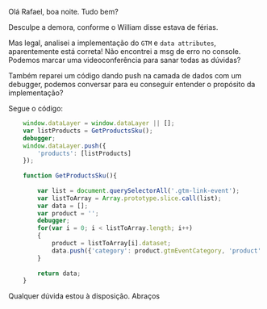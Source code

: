Olá Rafael, boa noite. Tudo bem?

Desculpe a demora, conforme o William disse estava de férias.

Mas legal, analisei a implementação do ```GTM``` e ```data attributes```, aparentemente está correta! Não encontrei a msg de erro no console. Podemos marcar uma videoconferência para sanar todas as dúvidas?

Também reparei um código dando push na camada de dados com um debugger, podemos conversar para eu conseguir entender o propósito da implementação?

Segue o código:

``` javascript
	window.dataLayer = window.dataLayer || [];
	var listProducts = GetProductsSku();
	debugger;
	window.dataLayer.push({
		'products': [listProducts]
	}); 
	
	function GetProductsSku(){
	
		var list = document.querySelectorAll('.gtm-link-event');
		var listToArray = Array.prototype.slice.call(list);
		var data = [];
		var product = '';
		debugger;
		for(var i = 0; i < listToArray.length; i++)
		{
			product = listToArray[i].dataset;
			data.push({'category': product.gtmEventCategory, 'product': product.gtmEventAction, 'plu': product.gtmEventLabel });
		}
		
		return data;
	}
  ```
  
  Qualquer dúvida estou à disposição.
  Abraços
